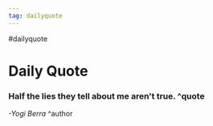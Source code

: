 ```yaml
---
tag: dailyquote
---
```


#dailyquote

# Daily Quote

### Half the lies they tell about me aren't true. ^quote
*-Yogi Berra* ^author
